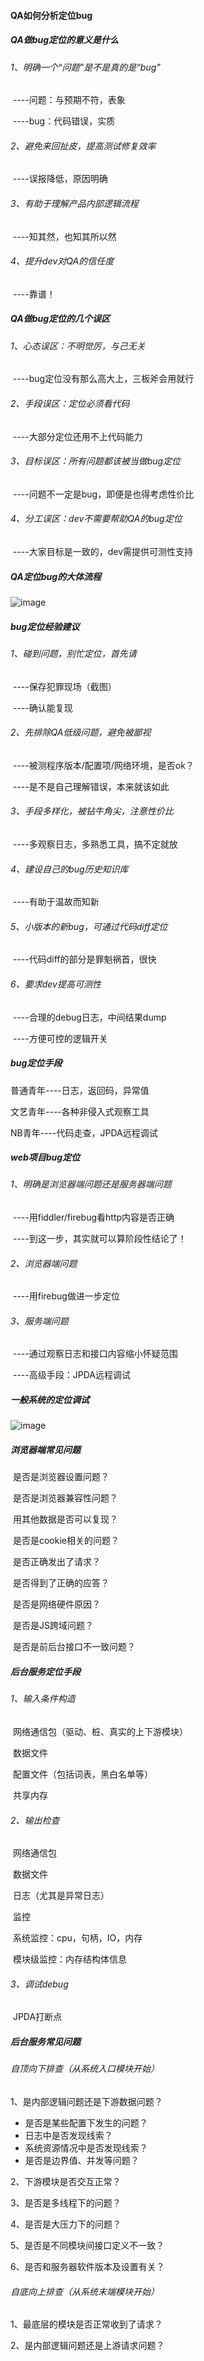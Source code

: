 #### QA如何分析定位bug

##### QA做bug定位的意义是什么

###### 1、明确一个“问题”是不是真的是“bug”

​		----问题：与预期不符，表象

​		----bug：代码错误，实质

###### 2、避免来回扯皮，提高测试修复效率

​		----误报降低，原因明确

###### 3、有助于理解产品内部逻辑流程

​		----知其然，也知其所以然

###### 4、提升dev对QA的信任度

​		----靠谱！



##### QA做bug定位的几个误区

###### 1、心态误区：不明觉厉，与己无关

​		----bug定位没有那么高大上，三板斧会用就行

###### 2、手段误区：定位必须看代码

​		----大部分定位还用不上代码能力

###### 3、目标误区：所有问题都该被当做bug定位

​		----问题不一定是bug，即便是也得考虑性价比

###### 4、分工误区：dev不需要帮助QA的bug定位

​		----大家目标是一致的，dev需提供可测性支持



##### QA定位bug的大体流程

![image](https://github.com/lunling49/images/blob/master/%E5%AE%9A%E4%BD%8D%E8%B0%83%E8%AF%95.png)



##### bug定位经验建议

###### 1、碰到问题，别忙定位，首先请

​		----保存犯罪现场（截图）

​		----确认能复现

###### 2、先排除QA低级问题，避免被鄙视

​		----被测程序版本/配置项/网络环境，是否ok？

​		----是不是自己理解错误，本来就该如此

###### 3、手段多样化，被钻牛角尖，注意性价比

​		----多观察日志，多熟悉工具，搞不定就放

###### 4、建设自己的bug历史知识库

​		----有助于温故而知新

###### 5、小版本的新bug，可通过代码diff定位

​		----代码diff的部分是罪魁祸首，很快

###### 6、要求dev提高可测性

​		----合理的debug日志，中间结果dump

​		----方便可控的逻辑开关



##### bug定位手段

普通青年----日志，返回码，异常值

文艺青年----各种非侵入式观察工具

NB青年----代码走查，JPDA远程调试



##### web项目bug定位

###### 1、明确是浏览器端问题还是服务器端问题

​		----用fiddler/firebug看http内容是否正确

​		----到这一步，其实就可以算阶段性结论了！

###### 2、浏览器端问题

​		----用firebug做进一步定位

###### 3、服务端问题

​		----通过观察日志和接口内容缩小怀疑范围

​		----高级手段：JPDA远程调试



##### 一般系统的定位调试

![image]()



##### 浏览器端常见问题

​	是否是浏览器设置问题？

​	是否是浏览器兼容性问题？

​	用其他数据是否可以复现？

​	是否是cookie相关的问题？

​	是否正确发出了请求？

​	是否得到了正确的应答？

​	是否是网络硬件原因？

​	是否是JS跨域问题？

​	是否是前后台接口不一致问题？



##### 后台服务定位手段

###### 1、输入条件构造

​	网络通信包（驱动、桩、真实的上下游模块）

​	数据文件

​	配置文件（包括词表，黑白名单等）

​	共享内存

###### 2、输出检查

​	网络通信包

​	数据文件

​	日志（尤其是异常日志）

​	监控

​	系统监控：cpu，句柄，IO，内存

​	模块级监控：内存结构体信息

###### 3、调试debug

​	JPDA打断点



##### 后台服务常见问题

###### 自顶向下排查（从系统入口模块开始）

1、是内部逻辑问题还是下游数据问题？

- 是否是某些配置下发生的问题？
- 日志中是否发现线索？
- 系统资源情况中是否发现线索？
- 是否是边界值、并发等问题？

2、下游模块是否交互正常？

3、是否是多线程下的问题？

4、是否是大压力下的问题？

5、是否是不同模块间接口定义不一致？

6、是否和服务器软件版本及设置有关？



###### 自底向上排查（从系统末端模块开始）

1、最底层的模块是否正常收到了请求？

2、是内部逻辑问题还是上游请求问题？

​	




















